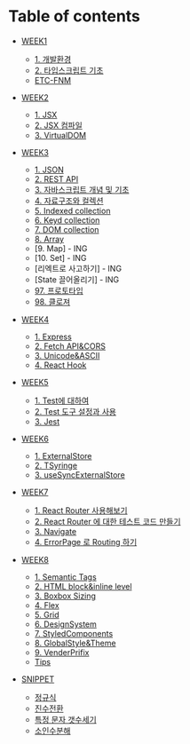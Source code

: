# Table of contents

- [WEEK1](WEEK01/README.md)

  - [1. 개발환경](/WEEK01/1.%20개발환경.md)
  - [2. 타입스크립트 기초](WEEK01/2.%20타입스크립트%20기초.md)
  - [ETC-FNM](WEEK01/ETC_fnm.md)

- [WEEK2](WEEK02/README.md)

  - [1. JSX](WEEK02/1.%20JSX.md)
  - [2. JSX 컴파일](WEEK02/2.%20JSX%20컴파일.md)
  - [3. VirtualDOM](WEEK02/3.%20VirtualDOM.md)

- [WEEK3](WEEK03/README.md)

  - [1. JSON](WEEK03/1.%20JSON.md)
  - [2. REST API](WEEK03/2.%20REST%20API.md)
  - [3. 자바스크립트 개념 및 기초](WEEK03/3.%20자바스크립트%20개념%20및%20기초.md)
  - [4. 자료구조와 컬렉션](WEEK03/4.%20자료구조와%20컬랙션.md)
  - [5. Indexed collection](WEEK03/5.%20Indexed%20collection.md)
  - [6. Keyd collection](WEEK03/6.%20Keyd%20collection.md)
  - [7. DOM collection](WEEK03/7.%20DOM%20collection.md)
  - [8. Array](WEEK03/8.%20Array.md)
  - [9. Map] - ING
  - [10. Set] - ING
  - [리엑트로 사고하기] - ING
  - [State 끌어올리기] - ING
  - [97. 프로토타입](WEEK03/97.%20프로토타입.md)
  - [98. 클로져](WEEK03/98.%20클로져.md)

- [WEEK4](WEEK04/README.md)

  - [1. Express](/WEEK04/1.%20Express.md)
  - [2. Fetch API&CORS](/WEEK04/2.%20Fetch%20API&CORS.md)
  - [3. Unicode&ASCII](/WEEK04/3.%20Unicode&ASCII.md)
  - [4. React Hook](/WEEK04/4.%20React%20Hook.md)

- [WEEK5](WEEK05/README.md)

  - [1. Test에 대하여](/WEEK05/1.%20Test에%20대하여.md)
  - [2. Test 도구 설정과 사용](/WEEK05/2.%20Test%20도구%20설정과%20사용.md)
  - [3. Jest](/WEEK05/3.%20Jest.md)

- [WEEK6](WEEK06/README.md)

  - [1. ExternalStore](/WEEK06/1.%20ExternalStore.md)
  - [2. TSyringe](/WEEK06/2.%20TSyringe.md)
  - [3. useSyncExternalStore](/WEEK06/3.%20useSyncExternalStore.md)

- [WEEK7](WEEK07/README.md)

  - [1. React Router 사용해보기](/WEEK07/1.%20React%20Router%20사용해보기.md)
  - [2. React Router 에 대한 테스트 코드 만들기](/WEEK07/2.%20React%20Router%20에%20대한%20테스트%20코드%20만들기.md)
  - [3. Navigate](/WEEK07/3.%20Navigate.md)
  - [4. ErrorPage 로 Routing 하기](/WEEK07/4.%20ErrorPage%20로%20Routing%20하기.md)

- [WEEK8](WEEK08/README.md)

  - [1. Semantic Tags](/WEEK08/1.%20Semantic%20Tags.md)
  - [2. HTML block&inline level](/WEEK08/2.%20HTML%20block&inline%20level.md)
  - [3. Boxbox Sizing](/WEEK08/3.%20BoxSizing.md)
  - [4. Flex](/WEEK08/4.%20Flex.md)
  - [5. Grid](/WEEK08/5.%20Grid.md)
  - [6. DesignSystem](/WEEK08/6.%20DesignSystem.md)
  - [7. StyledComponents](/WEEK08/7.%20StyledComponents.md)
  - [8. GlobalStyle&Theme](/WEEK08/8.%20GlobalStyle&Theme.md)
  - [9. VenderPrifix](/WEEK08/9.%20VenderPrefix.md)
  - [Tips](/WEEK08/Tips.md)

- [SNIPPET](snippet/README.md)
  - [정규식](/snippet/정규식.md)
  - [진수전환](/snippet/진수전환.md)
  - [특정 문자 갯수세기](/snippet/특정%20문자%20갯수세기.md)
  - [소인수분해](/snippet/소인수분해.md)
  <!-- - [문자열을 뒤집는 방법](/snippet/)
  - [BigInt활용](/snippet/) -->
